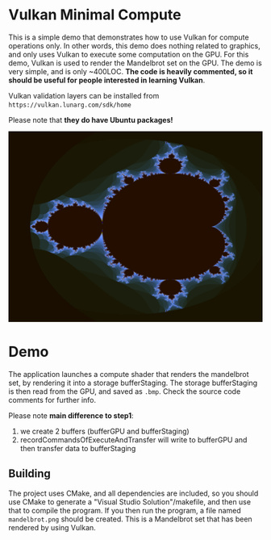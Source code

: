 # Vulkan Minimal Compute

This is a simple demo that demonstrates how to use Vulkan for compute operations only.
In other words, this demo does nothing related to graphics, 
and only uses Vulkan to execute some computation on the GPU.
For this demo, Vulkan is used to render the Mandelbrot set on the GPU. The demo is very simple, 
and is only ~400LOC. **The code is heavily commented, so it should be useful for people interested in learning Vulkan**.

Vulkan validation layers can be installed from `https://vulkan.lunarg.com/sdk/home`

Please note that **they do have Ubuntu packages!**

![](image.png)

# Demo

The application launches a compute shader that renders the mandelbrot set, by rendering it into a storage bufferStaging.
The storage bufferStaging is then read from the GPU, and saved as `.bmp`. Check the source code comments
for further info.

Please note **main difference to step1**:
1) we create 2 buffers (bufferGPU and bufferStaging)
2) recordCommandsOfExecuteAndTransfer will write to bufferGPU and then transfer data to bufferStaging

## Building

The project uses CMake, and all dependencies are included, so you
should use CMake to generate a "Visual Studio Solution"/makefile,
and then use that to compile the program. If you then run the program,
a file named `mandelbrot.png` should be created. This is a Mandelbrot
set that has been rendered by using Vulkan. 
